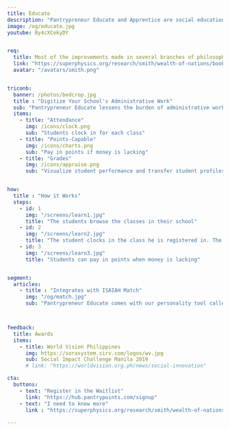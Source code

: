 ```yaml
---
title: Educate
description: "Pantrypreneur Educate and Apprentice are social education systems derived from Adam Smith's educational reform proposal in the Wealth of Nations"
image: /og/educate.jpg
youtube: By4cXCekyDY


req:
  title: Most of the improvements made in several branches of philosophy were not made in universities.. For a long time, several of those universities chose to remain the sanctuaries for exploded systems and obsolete prejudices.. In general, the richest and best endowed universities were the slowest in adopting those improvements.
  link: "https://superphysics.org/research/smith/wealth-of-nations/book-5/chapter-1/part-3zd"
  avatar: "/avatars/smith.png"


triconb:
  banner: /photos/bedcrop.jpg
  title : "Digitize Your School's Administrative Work"
  sub: "Pantrypreneur Educate lessens the burden of administrative work so you can focus on teaching"
  items:
    - title: "Attendance"
      img: /icons/clock.png
      sub: "Students clock in for each class"
    - title: "Points-Capable"      
      img: /icons/charts.png
      sub: "Pay in points if money is lacking"      
    - title: "Grades"
      img: /icons/appraise.png
      sub: "Visualize student performance and transfer student profiles between schools" 


how:
  title : "How it Works"
  steps:
    - id: 1
      img: "/screens/learn1.jpg"
      title: "The students browse the classes in their school"
    - id: 2
      img: "/screens/learn2.jpg"
      title: "The student clocks in the class he is registered in. The teacher can enter test scores to visualize the performance of each student"
    - id: 3
      img: "/screens/learn3.jpg"
      title: "Students can pay in points when money is lacking"


segment:
  articles:
    - title : "Integrates with ISAIAH Match"
      img: "/og/match.jpg"
      sub: "Pantrypreneur Educate comes with our personality tool called ISAIAH Match to match students with the proper teachers or lessons."



feedback:
  title: Awards
  items:
    - title: World Vision Philippines
      img: https://sorasystem.sirv.com/logos/wv.jpg
      sub: Social Impact Challenge Manila 2019
      # link: "https://worldvision.org.ph/news/social-innovation"

cta:
  buttons:
    - text: "Register in the Waitlist"
      link: "https://hub.pantrypoints.com/signup"
    - text: "I need to know more"
      link : "https://superphysics.org/research/smith/wealth-of-nations/book-5/chapter-1/part-3zd"
  
---
```

